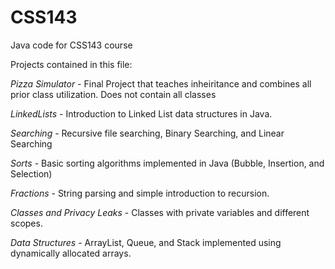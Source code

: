 # CSS143
Java code for CSS143 course

Projects contained in this file:

*Pizza Simulator* - Final Project that teaches inheiritance and combines all prior class utilization. Does not contain all classes

*LinkedLists* - Introduction to Linked List data structures in Java.

*Searching* - Recursive file searching, Binary Searching, and Linear Searching

*Sorts* - Basic sorting algorithms implemented in Java (Bubble, Insertion, and Selection)

*Fractions* - String parsing and simple introduction to recursion.

*Classes and Privacy Leaks* - Classes with private variables and different scopes.

*Data Structures* - ArrayList, Queue, and Stack implemented using dynamically allocated arrays.
